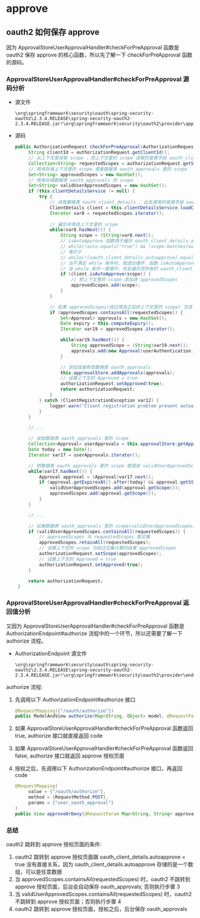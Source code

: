# approve

## oauth2 如何保存 approve

因为 ApprovalStoreUserApprovalHandler#checkForPreApproval 函数是 oauth2 保存 approve 的核心函数，所以先了解一下 checkForPreApproval 函数的源码。

### ApprovalStoreUserApprovalHandler#checkForPreApproval 源码分析

- 源文件
   ```
   \org\springframework\security\oauth\spring-security-oauth2\2.3.4.RELEASE\spring-security-oauth2-2.3.4.RELEASE.jar!\org\springframework\security\oauth2\provider\approval\ApprovalStoreUserApprovalHandler.class
   ```

- 源码
   ```java
   public AuthorizationRequest checkForPreApproval(AuthorizationRequest authorizationRequest, Authentication userAuthentication) {
        String clientId = authorizationRequest.getClientId();
        // 从上下文里读取 scope ，而上下文里的 scope 读取的是表字段 oauth_client_details.scope 的值
        Collection<String> requestedScopes = authorizationRequest.getScope();
        // 用来存储上下文里的 scope 或者数据表 oauth_approvals 里的 scope
        Set<String> approvedScopes = new HashSet();
        // 用来存储数据表 oauth_approvals 的 scope
        Set<String> validUserApprovedScopes = new HashSet();
        if (this.clientDetailsService != null) {
            try {
                // 读取数据表 oauth_client_details , 此处使用的是表字段 oauth_client_details.autoapprove 的值
                ClientDetails client = this.clientDetailsService.loadClientByClientId(clientId);
                Iterator var8 = requestedScopes.iterator();
                
                // 遍历并筛选上下文里的 scope
                while(var8.hasNext()) {
                    String scope = (String)var8.next();
                    // isAutoApprove 函数用于遍历 oauth_client_details.autoapprove 所有的值，并跟上下文里的 scope 进行比较
                    // while(!auto.equals("true") && !scope.matches(auto))
                    // 等价于
                    // while(![oauth_client_details.autoapprove].equals("true") && !scope.matches([oauth_client_details.autoapprove]))
                    // 当不满足 while 条件时，就退出循环，函数 isAutoApprove 返回 true
                    // 当 while 条件一直循环，并且遍历完所有的 oauth_client_details.autoapprove 才退出, 函数 isAutoApprove 就返回 false
                    if (client.isAutoApprove(scope)) {
                        // 把上下文里的 scope 添加进 approvedScopes
                        approvedScopes.add(scope);
                    }
                }

                // 如果 approvedScopes(经过筛选之后的上下文里的 scope) 包含了上下文里所有的 scope(requestedScopes)，就视为 Approved 通过
                if (approvedScopes.containsAll(requestedScopes)) {
                    Set<Approval> approvals = new HashSet();
                    Date expiry = this.computeExpiry();
                    Iterator var19 = approvedScopes.iterator();

                    while(var19.hasNext()) {
                        String approvedScope = (String)var19.next();
                        approvals.add(new Approval(userAuthentication.getName(), authorizationRequest.getClientId(), approvedScope, expiry, ApprovalStatus.APPROVED));
                    }

                    // 添加或者修改数据表 oauth_approvals
                    this.approvalStore.addApprovals(approvals);
                    // 设置上下文的 Approved = true
                    authorizationRequest.setApproved(true);
                    return authorizationRequest;
                }
            } catch (ClientRegistrationException var12) {
                logger.warn("Client registration problem prevent autoapproval check for client=" + clientId);
            }
        }

        // ...

        // 读取数据表 oauth_approvals 里的 scope
        Collection<Approval> userApprovals = this.approvalStore.getApprovals(userAuthentication.getName(), clientId);
        Date today = new Date();
        Iterator var17 = userApprovals.iterator();

        // 把数据表 oauth_approvals 里的 scope 赋值给 validUserApprovedScopes 和 approvedScopes
        while(var17.hasNext()) {
            Approval approval = (Approval)var17.next();
            if (approval.getExpiresAt().after(today) && approval.getStatus() == ApprovalStatus.APPROVED) {
                validUserApprovedScopes.add(approval.getScope());
                approvedScopes.add(approval.getScope());
            }
        }

        // ...

        // 如果数据表 oauth_approvals 里的 scope(validUserApprovedScopes) 包含了上下文里所有的 scope(requestedScopes)，就视为 Approved 通过
        if (validUserApprovedScopes.containsAll(requestedScopes)) {
            // approvedScopes 与 requestedScopes 取交集
            approvedScopes.retainAll(requestedScopes);
            // 设置上下文的 scope 为经过交集计算的结果 approvedScopes
            authorizationRequest.setScope(approvedScopes);
            // 设置上下文的 Approved = true
            authorizationRequest.setApproved(true);
        }

        return authorizationRequest;
    }
   ```
   
### ApprovalStoreUserApprovalHandler#checkForPreApproval 返回值分析

又因为 ApprovalStoreUserApprovalHandler#checkForPreApproval 函数是 AuthorizationEndpoint#authorize 流程中的一个环节，所以还需要了解一下 authorize 流程。

- AuthorizationEndpoint 源文件
   ```
   \org\springframework\security\oauth\spring-security-oauth2\2.3.4.RELEASE\spring-security-oauth2-2.3.4.RELEASE.jar!\org\springframework\security\oauth2\provider\endpoint\AuthorizationEndpoint.class
   ```

authorize 流程:

1. 先调用以下 AuthorizationEndpoint#authorize 接口
   ```java
   @RequestMapping({"/oauth/authorize"})
   public ModelAndView authorize(Map<String, Object> model, @RequestParam Map<String, String> parameters, SessionStatus sessionStatus, Principal principal)
   ```
   
2. 如果 ApprovalStoreUserApprovalHandler#checkForPreApproval 函数返回 true, authorize 接口就直接返回 code
   
3. 如果 ApprovalStoreUserApprovalHandler#checkForPreApproval 函数返回 false, authorize 接口就返回 approve 授权页面

4. 授权之后，先调用以下 AuthorizationEndpoint#authorize 接口，再返回 code
   ```java
   @RequestMapping(
        value = {"/oauth/authorize"},
        method = {RequestMethod.POST},
        params = {"user_oauth_approval"}
   )
   public View approveOrDeny(@RequestParam Map<String, String> approvalParameters, Map<String, ?> model, SessionStatus sessionStatus, Principal principal)
   ```

### 总结

oauth2 跳转到 approve 授权页面的条件:

1. oauth2 跳转到 approve 授权页面跟 oauth_client_details.autoapprove = true 没有直接关系，因为 oauth_client_details.autoapprove 存储的是一个数组，可以是任意数据
2. 当 approvedScopes.containsAll(requestedScopes) 时，oauth2 不跳转到 approve 授权页面，后台会自动保存 oauth_approvals; 否则执行步骤 3
3. 当 validUserApprovedScopes.containsAll(requestedScopes) 时，oauth2 不跳转到 approve 授权页面；否则执行步骤 4
4. oauth2 跳转到 approve 授权页面，授权之后，后台保存 oauth_approvals
